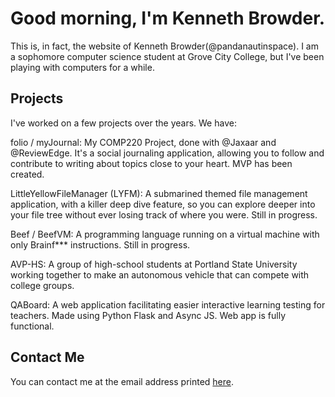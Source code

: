 # Good morning, I'm Kenneth Browder.
This is, in fact, the website of Kenneth Browder(@pandanautinspace). I am a sophomore computer science student at Grove City College, but I've been playing with computers for a while.

## Projects
I've worked on a few projects over the years. We have:


folio / myJournal: My COMP220 Project, done with @Jaxaar and @ReviewEdge. It's a social journaling application, allowing you to follow and contribute to writing about topics close to your heart. MVP has been created.

LittleYellowFileManager (LYFM): A submarined themed file management application, with a killer deep dive feature, so you can explore deeper into your file tree without ever losing track of where you were. Still in progress.

Beef / BeefVM: A programming language running on a virtual machine with only Brainf*** instructions. Still in progress.

AVP-HS: A group of high-school students at Portland State University working together to make an autonomous vehicle that can compete with college groups.

QABoard: A ­web application facilitating easier interactive learning testing for teachers. Made using Python Flask and Async JS. Web app is fully functional.

## Contact Me
You can contact me at the email address printed [here](pandanautinspace.github.io/contact.txt).
